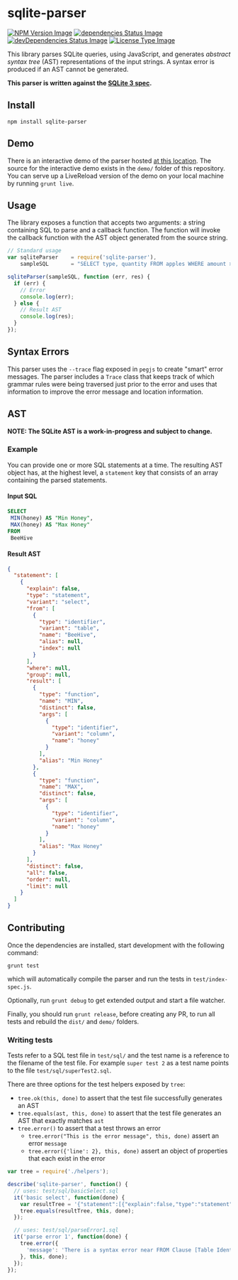 # sqlite-parser

[![NPM Version Image](https://img.shields.io/npm/v/sqlite-parser.svg)](https://www.npmjs.com/package/sqlite-parser)
[![dependencies Status Image](https://david-dm.org/codeschool/sqlite-parser.svg)](https://github.com/codeschool/sqlite-parser/)
[![devDependencies Status Image](https://img.shields.io/david/dev/codeschool/sqlite-parser.svg)](https://github.com/codeschool/sqlite-parser/)
[![License Type Image](https://img.shields.io/github/license/codeschool/sqlite-parser.svg)](https://github.com/codeschool/sqlite-parser/blob/master/LICENSE)

This library parses SQLite queries, using JavaScript, and generates
_abstract syntax tree_ (AST) representations of the input strings. A
syntax error is produced if an AST cannot be generated.

**This parser is written against the [SQLite 3 spec](https://www.sqlite.org/lang.html).**

## Install

```
npm install sqlite-parser
```

## Demo

There is an interactive demo of the parser hosted
[at this location](http://codeschool.github.io/sqlite-parser/demo/). The source
for the interactive demo exists in the `demo/` folder of this repository. You
can serve up a LiveReload version of the demo on your local machine by running
`grunt live`.

## Usage

The library exposes a function that accepts two arguments: a string
containing SQL to parse and a callback function. The function will invoke
the callback function with the AST object generated from the source string.

``` javascript
// Standard usage
var sqliteParser    = require('sqlite-parser'),
    sampleSQL       = "SELECT type, quantity FROM apples WHERE amount > 1";

sqliteParser(sampleSQL, function (err, res) {
  if (err) {
    // Error
    console.log(err);
  } else {
    // Result AST
    console.log(res);
  }
});
```

## Syntax Errors

This parser uses the `--trace` flag exposed in `pegjs` to create "smart" error
messages. The parser includes a `Trace` class that keeps track of which grammar
rules were being traversed just prior to the error and uses that information
to improve the error message and location information.

## AST

**NOTE: The SQLite AST is a work-in-progress and subject to change.**

### Example

You can provide one or more SQL statements at a time. The resulting AST object
has, at the highest level, a `statement` key that consists of an array containing
the parsed statements.

#### Input SQL

``` sql
SELECT
 MIN(honey) AS "Min Honey",
 MAX(honey) AS "Max Honey"
FROM
 BeeHive
```

#### Result AST

``` json
{
  "statement": [
    {
      "explain": false,
      "type": "statement",
      "variant": "select",
      "from": [
        {
          "type": "identifier",
          "variant": "table",
          "name": "BeeHive",
          "alias": null,
          "index": null
        }
      ],
      "where": null,
      "group": null,
      "result": [
        {
          "type": "function",
          "name": "MIN",
          "distinct": false,
          "args": [
            {
              "type": "identifier",
              "variant": "column",
              "name": "honey"
            }
          ],
          "alias": "Min Honey"
        },
        {
          "type": "function",
          "name": "MAX",
          "distinct": false,
          "args": [
            {
              "type": "identifier",
              "variant": "column",
              "name": "honey"
            }
          ],
          "alias": "Max Honey"
        }
      ],
      "distinct": false,
      "all": false,
      "order": null,
      "limit": null
    }
  ]
}
```

## Contributing

Once the dependencies are installed, start development with the following command:

`grunt test`

which will automatically compile the parser and run the tests in `test/index-spec.js`.

Optionally, run `grunt debug` to get extended output and start a file watcher.

Finally, you should run `grunt release`, before creating any PR, to run all tests
and rebuild the `dist/` and `demo/` folders.

### Writing tests

Tests refer to a SQL test file in `test/sql/` and the test name is a
reference to the filename of the test file. For example `super test 2`
as a test name points to the file `test/sql/superTest2.sql`.

There are three options for the test helpers exposed by `tree`:
- `tree.ok(this, done)` to assert that the test file successfully generates an AST
- `tree.equals(ast, this, done)` to assert that the test file generates an AST that exactly matches `ast`
- `tree.error()` to assert that a test throws an error
  - `tree.error("This is the error message", this, done)` assert an error `message`
  - `tree.error({'line': 2}, this, done)` assert an object of properties that each exist in the error

``` javascript
var tree = require('./helpers');

describe('sqlite-parser', function() {
  // uses: test/sql/basicSelect.sql
  it('basic select', function(done) {
    var resultTree = '{"statement":[{"explain":false,"type":"statement","variant":"select","from":[{"type":"identifier","variant":"table","name":"bananas","alias":null,"index":null}],"where":[{"type":"expression","format":"binary","variant":"operation","operation":"=","left":{"type":"identifier","variant":"column","name":"color"},"right":{"type":"literal","variant":"string","value":"red"}}],"group":null,"result":[{"type":"identifier","variant":"star","name":"*"}],"distinct":false,"all":false,"order":null,"limit":null}]}';
    tree.equals(resultTree, this, done);
  });

  // uses: test/sql/parseError1.sql
  it('parse error 1', function(done) {
    tree.error({
      'message': 'There is a syntax error near FROM Clause [Table Identifier]'
    }, this, done);
  });
});
```
